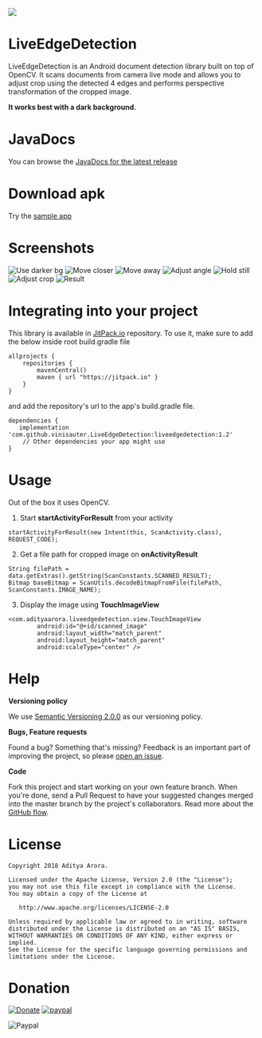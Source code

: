[![](https://jitpack.io/v/vinisauter/LiveEdgeDetection.svg)](https://jitpack.io/#vinisauter/LiveEdgeDetection)

# LiveEdgeDetection

LiveEdgeDetection is an Android document detection library built on top of OpenCV. It scans documents from camera live mode and allows you to adjust crop using the detected 4 edges and performs perspective transformation of the cropped image.

**It works best with a dark background.**

# JavaDocs
You can browse the [JavaDocs for the latest release](https://adityaarora1.github.io/LiveEdgeDetection/docs)

# Download apk
Try the [sample app](https://drive.google.com/file/d/1sO26O4-1-2XAX16czREx7SiiCD8-4ecU/view?usp=sharing)

# Screenshots

![Use darker bg](https://github.com/adityaarora1/LiveEdgeDetection/blob/master/use_darker_bg.png)
![Move closer](https://github.com/adityaarora1/LiveEdgeDetection/blob/master/move_closer.png)
![Move away](https://github.com/adityaarora1/LiveEdgeDetection/blob/master/move_away.png)
![Adjust angle](https://github.com/adityaarora1/LiveEdgeDetection/blob/master/adjust_angle.png)
![Hold still](https://github.com/adityaarora1/LiveEdgeDetection/blob/master/hold_still.png)
![Adjust crop](https://github.com/adityaarora1/LiveEdgeDetection/blob/master/adjust_crop.png)
![Result](https://github.com/adityaarora1/LiveEdgeDetection/blob/master/cropped.png)

# Integrating into your project
This library is available in [JitPack.io](https://jitpack.io/) repository.
To use it, make sure to add the below inside root build.gradle file

```
allprojects {
    repositories {
        mavenCentral()
        maven { url "https://jitpack.io" }
    }
}
```

and add the repository's url to the app's build.gradle file.

```
dependencies {
   implementation 'com.github.vinisauter.LiveEdgeDetection:liveedgedetection:1.2'
    // Other dependencies your app might use
}
```
# Usage
Out of the box it uses OpenCV.

1. Start **startActivityForResult** from your activity
```
startActivityForResult(new Intent(this, ScanActivity.class), REQUEST_CODE);
```
2. Get a file path for cropped image on **onActivityResult**
```
String filePath = data.getExtras().getString(ScanConstants.SCANNED_RESULT);
Bitmap baseBitmap = ScanUtils.decodeBitmapFromFile(filePath, ScanConstants.IMAGE_NAME);
```
3. Display the image using **TouchImageView**
```
<com.adityaarora.liveedgedetection.view.TouchImageView
        android:id="@+id/scanned_image"
        android:layout_width="match_parent"
        android:layout_height="match_parent"
        android:scaleType="center" />
```

# Help
**Versioning policy**

We use [Semantic Versioning 2.0.0](https://semver.org/) as our versioning policy.

**Bugs, Feature requests**

Found a bug? Something that's missing? Feedback is an important part of improving the project, so please [open an issue](https://github.com/adityaarora1/LiveEdgeDetection/issues).

**Code**

Fork this project and start working on your own feature branch. When you're done, send a Pull Request to have your suggested changes merged into the master branch by the project's collaborators. Read more about the [GitHub flow](https://guides.github.com/introduction/flow/).

# License
```
Copyright 2018 Aditya Arora.

Licensed under the Apache License, Version 2.0 (the "License");
you may not use this file except in compliance with the License.
You may obtain a copy of the License at

   http://www.apache.org/licenses/LICENSE-2.0

Unless required by applicable law or agreed to in writing, software
distributed under the License is distributed on an "AS IS" BASIS,
WITHOUT WARRANTIES OR CONDITIONS OF ANY KIND, either express or implied.
See the License for the specific language governing permissions and
limitations under the License.
```

# Donation

[![Donate](https://img.shields.io/badge/Donate-PayPal-green.svg)](https://www.paypal.me/adityaarora1)  [![paypal](https://www.paypalobjects.com/en_US/i/btn/btn_donateCC_LG.gif)](https://www.paypal.me/adityaarora1)

![Paypal](https://github.com/adityaarora1/LiveEdgeDetection/blob/master/paypal_qr.gif)


